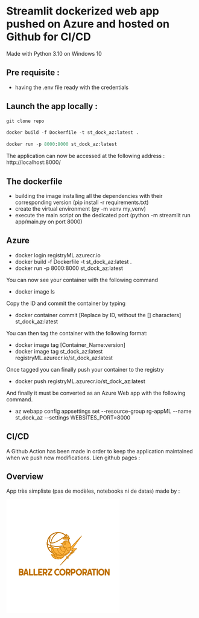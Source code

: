 # Streamlit dockerized web app pushed on Azure and hosted on Github for CI/CD

Made with Python 3.10 on Windows 10

## Pre requisite :
- having the .env file ready with the credentials

## Launch the app locally :

```python
git clone repo
```

```python
docker build -f Dockerfile -t st_dock_az:latest . 
```

```python
docker run -p 8000:8000 st_dock_az:latest
```

The application can now be accessed at the following address : 
http://localhost:8000/

## The dockerfile
- building the image installing all the dependencies with their corresponding version (pip install -r requirements.txt)
- create the virtual environment (py -m venv my_venv)
- execute the main script on the dedicated port (python -m streamlit run app/main.py on port 8000)

## Azure 

- docker login registryML.azurecr.io 
- docker build -f Dockerfile -t st_dock_az:latest . 
- docker run -p 8000:8000 st_dock_az:latest

You can now see your container with the following command
- docker image ls

Copy the ID and commit the container by typing
- docker container commit [Replace by ID, without the [] characters] st_dock_az:latest

You can then tag the container with the following format: 
- docker image tag [Container_Name:version] 
- docker image tag st_dock_az:latest registryML.azurecr.io/st_dock_az:latest

Once tagged you can finally push your container to the registry
- docker push registryML.azurecr.io/st_dock_az:latest

And finally it must be converted as an Azure Web app with the following command.

- az webapp config appsettings set --resource-group rg-appML --name st_dock_az --settings WEBSITES_PORT=8000

## CI/CD

A Github Action has been made in order to keep the application maintained when we push new modifications.
Lien github pages : 

## Overview

App très simpliste (pas de modèles, notebooks ni de datas) made by :

<img src="assets/ballerz.png" alt="logo" hight="300" width="300"/>
